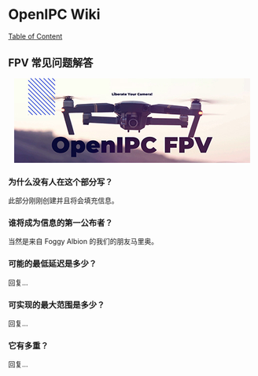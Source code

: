 # OpenIPC Wiki
[Table of Content](../README.zh.md)

FPV 常见问题解答 
----------------------------------

<p align="center">
  <img src="https://github.com/OpenIPC/wiki/blob/master/images/fpv-logo.jpg?raw=true" alt="Logo"/>
</p>

### 为什么没有人在这个部分写？

此部分刚刚创建并且将会填充信息。

### 谁将成为信息的第一公布者？

当然是来自 Foggy Albion 的我们的朋友马里奥。

### 可能的最低延迟是多少？

回复...

### 可实现的最大范围是多少？

回复...

### 它有多重？

回复...

